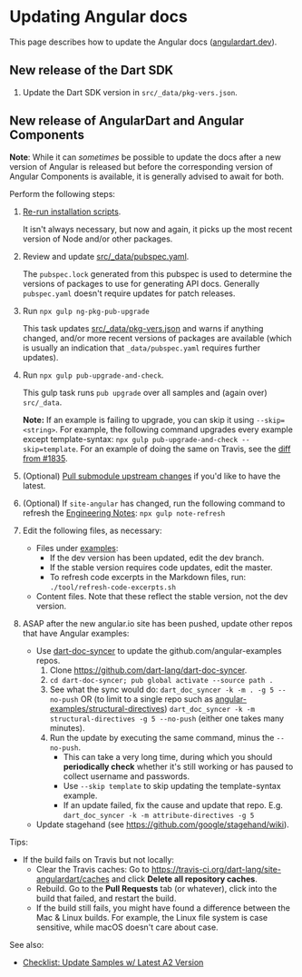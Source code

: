 # Updating Angular docs

This page describes how to update the Angular docs ([angulardart.dev](https://angulardart.dev)).

## New release of the Dart SDK

1. Update the Dart SDK version in `src/_data/pkg-vers.json`.

## New release of AngularDart and Angular Components

**Note**: While it can _sometimes_ be possible to update the docs after a new version of Angular is released but before the corresponding version of Angular Components is available, it is generally advised to await for both.

Perform the following steps:

 1. [Re-run installation scripts](https://github.com/dart-lang/site-angulardart#3-run-installation-scripts).

    It isn't always necessary, but now and again, it picks up the most recent version of Node and/or other packages.

 2. Review and update [src/_data/pubspec.yaml](https://github.com/dart-lang/site-angulardart/blob/master/src/_data/pubspec.yaml).

    The `pubspec.lock` generated from this pubspec is used to determine the versions of packages to use for generating API docs. Generally `pubspec.yaml` doesn't require updates for patch releases.

 3. Run `npx gulp ng-pkg-pub-upgrade`

    This task updates [src/_data/pkg-vers.json](https://github.com/dart-lang/site-angulardart/blob/master/src/_data/pkg-vers.json) and warns if anything changed, and/or more recent versions of packages are available (which is usually an indication that `_data/pubspec.yaml` requires further updates).

 4. Run `npx gulp pub-upgrade-and-check`.

    This gulp task runs `pub upgrade` over all samples and (again over) `src/_data`.

    **Note:** If an example is failing to upgrade, you can skip it using `--skip=<string>`.
    For example, the following command upgrades every example except template-syntax: `npx gulp pub-upgrade-and-check --skip=template`. For an example of doing the same on Travis, see the [diff from #1835](https://github.com/dart-lang/site-webdev/pull/1835/commits/755f30f982e3679ba84ed575ace741f6b697f6a5).

 5. (Optional) [Pull submodule upstream changes](https://github.com/dart-lang/site-angulardart/wiki/Git-submodule-notes#pull-upstream-changes) if you'd like to have the latest.

 6. (Optional) If `site-angular` has changed, run the following command to refresh the
    [Engineering Notes](https://angulardart.dev/angular/note): `npx gulp note-refresh`

7. Edit the following files, as necessary:
   * Files under [examples](https://github.com/dart-lang/site-angulardart/blob/master/examples):
     * If the dev version has been updated, edit the dev branch.
     * If the stable version requires code updates, edit the master.
     * To refresh code excerpts in the Markdown files, run:
     `./tool/refresh-code-excerpts.sh`
   * Content files.
     Note that these reflect the stable version, not the dev version.

8. ASAP after the new angular.io site has been pushed, update other repos that have Angular examples:
   * Use [dart-doc-syncer](https://github.com/dart-lang/dart-doc-syncer) to update the github.com/angular-examples repos.
     1. Clone https://github.com/dart-lang/dart-doc-syncer.
     1. `cd dart-doc-syncer; pub global activate --source path .`
     1. See what the sync would do: `dart_doc_syncer -k -m . -g 5 --no-push` OR (to limit to a single repo such as [angular-examples/structural-directives](https://github.com/angular-examples/structural-directives)) `dart_doc_syncer -k -m structural-directives -g 5 --no-push` (either one takes many minutes).
     1. Run the update by executing the same command, minus the `--no-push`.
        * This can take a very long time, during which you should **periodically check** whether it's still working or has paused to collect username and passwords.
        * Use `--skip template` to skip updating the template-syntax example.
        * If an update failed, fix the cause and update that repo. E.g. `dart_doc_syncer -k -m attribute-directives -g 5`
   * Update stagehand (see https://github.com/google/stagehand/wiki).

Tips:

* If the build fails on Travis but not locally:
  * Clear the Travis caches: Go to https://travis-ci.org/dart-lang/site-angulardart/caches and click **Delete all repository caches**.
  * Rebuild. Go to the **Pull Requests** tab (or whatever), click into the build that failed, and restart the build.
  * If the build still fails, you might have found a difference between the Mac & Linux builds. For example, the Linux file system is case sensitive, while macOS doesn't care about case.

See also:

* [Checklist: Update Samples w/ Latest A2 Version](https://docs.google.com/document/d/1IfLG2tCCk97M6eHjxLRqCpgvOwy0ls0pfM_Z9-QEfLQ/edit?usp=sharing)
